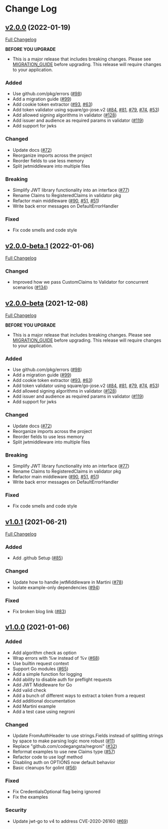 # Change Log


<a name="v2.0.0"></a>
## [v2.0.0](https://github.com/authok/go-jwt-middleware/tree/v2.0.0) (2022-01-19)

[Full Changelog](https://github.com/authok/go-jwt-middleware/compare/v1.0.1...v2.0.0)

**BEFORE YOU UPGRADE**

- This is a major release that includes breaking changes. Please see [MIGRATION_GUIDE](MIGRATION_GUIDE.md) before
  upgrading. This release will require changes to your application.

### Added

* Use github.com/pkg/errors ([#98](https://github.com/authok/go-jwt-middleware/issues/98))
* Add a migration guide ([#99](https://github.com/authok/go-jwt-middleware/issues/99))
* Add cookie token extractor ([#93](https://github.com/authok/go-jwt-middleware/issues/93), [#63](https://github.com/authok/go-jwt-middleware/issues/63))
* Add token validator using square/go-jose.v2 ([#84](https://github.com/authok/go-jwt-middleware/issues/84), [#81](https://github.com/authok/go-jwt-middleware/issues/81), [#79](https://github.com/authok/go-jwt-middleware/issues/79), [#74](https://github.com/authok/go-jwt-middleware/issues/74), [#53](https://github.com/authok/go-jwt-middleware/issues/53))
* Add allowed signing algorithms in validator ([#128](https://github.com/authok/go-jwt-middleware/pull/128))
* Add issuer and audience as required params in validator ([#119](https://github.com/authok/go-jwt-middleware/pull/119))
* Add support for jwks

### Changed

* Update docs ([#72](https://github.com/authok/go-jwt-middleware/issues/72))
* Reorganize imports across the project
* Reorder fields to use less memory
* Split jwtmiddleware into multiple files

### Breaking

* Simplify JWT library functionality into an interface ([#77](https://github.com/authok/go-jwt-middleware/issues/77))
* Rename Claims to RegisteredClaims in validator pkg
* Refactor main middleware ([#90](https://github.com/authok/go-jwt-middleware/issues/90), [#51](https://github.com/authok/go-jwt-middleware/issues/51), [#51](https://github.com/authok/go-jwt-middleware/issues/52))
* Write back error messages on DefaultErrorHandler

### Fixed

* Fix code smells and code style


<a name="v2.0.0-beta.1"></a>
## [v2.0.0-beta.1](https://github.com/authok/go-jwt-middleware/tree/v2.0.0-beta.1) (2022-01-06)

[Full Changelog](https://github.com/authok/go-jwt-middleware/compare/v2.0.0-beta...v2.0.0-beta.1)

### Changed

* Improved how we pass CustomClaims to Validator for concurrent scenarios ([#134](https://github.com/authok/go-jwt-middleware/pull/134))

<a name="v2.0.0-beta"></a>
## [v2.0.0-beta](https://github.com/authok/go-jwt-middleware/tree/v2.0.0-beta) (2021-12-08)

[Full Changelog](https://github.com/authok/go-jwt-middleware/compare/v1.0.1...v2.0.0-beta)

**BEFORE YOU UPGRADE**

- This is a major release that includes breaking changes. Please see [MIGRATION_GUIDE](MIGRATION_GUIDE.md) before
upgrading. This release will require changes to your application.

### Added

* Use github.com/pkg/errors ([#98](https://github.com/authok/go-jwt-middleware/issues/98))
* Add a migration guide ([#99](https://github.com/authok/go-jwt-middleware/issues/99))
* Add cookie token extractor ([#93](https://github.com/authok/go-jwt-middleware/issues/93), [#63](https://github.com/authok/go-jwt-middleware/issues/63))
* Add token validator using square/go-jose.v2 ([#84](https://github.com/authok/go-jwt-middleware/issues/84), [#81](https://github.com/authok/go-jwt-middleware/issues/81), [#79](https://github.com/authok/go-jwt-middleware/issues/79), [#74](https://github.com/authok/go-jwt-middleware/issues/74), [#53](https://github.com/authok/go-jwt-middleware/issues/53))
* Add allowed signing algorithms in validator ([#128](https://github.com/authok/go-jwt-middleware/pull/128))
* Add issuer and audience as required params in validator ([#119](https://github.com/authok/go-jwt-middleware/pull/119))
* Add support for jwks

### Changed

* Update docs ([#72](https://github.com/authok/go-jwt-middleware/issues/72))
* Reorganize imports across the project
* Reorder fields to use less memory
* Split jwtmiddleware into multiple files

### Breaking

* Simplify JWT library functionality into an interface ([#77](https://github.com/authok/go-jwt-middleware/issues/77))
* Rename Claims to RegisteredClaims in validator pkg
* Refactor main middleware ([#90](https://github.com/authok/go-jwt-middleware/issues/90), [#51](https://github.com/authok/go-jwt-middleware/issues/51), [#51](https://github.com/authok/go-jwt-middleware/issues/52))
* Write back error messages on DefaultErrorHandler

### Fixed

* Fix code smells and code style

  
<a name="v1.0.1"></a>
## [v1.0.1](https://github.com/authok/go-jwt-middleware/tree/v1.0.1) (2021-06-21)

[Full Changelog](https://github.com/authok/go-jwt-middleware/compare/v1.0.0...v1.0.1)

### Added

* Add .github Setup ([#85](https://github.com/authok/go-jwt-middleware/issues/85))

### Changed

* Update how to handle jwtMiddleware in Martini ([#78](https://github.com/authok/go-jwt-middleware/issues/78))
* Isolate example-only dependencies ([#94](https://github.com/authok/go-jwt-middleware/issues/94))

### Fixed

* Fix broken blog link ([#83](https://github.com/authok/go-jwt-middleware/issues/83))
  
  
<a name="v1.0.0"></a>
## [v1.0.0](https://github.com/authok/go-jwt-middleware/tree/v1.0.0) (2021-01-06)

### Added

* Add algorithm check as option
* Wrap errors with %w instead of %v ([#68](https://github.com/authok/go-jwt-middleware/issues/68))
* Use builtin request context
* Support Go modules ([#65](https://github.com/authok/go-jwt-middleware/issues/65))
* Add a simple function for logging
* Add ability to disable auth for preflight requests
* Add JWT Middleware for Go
* Add valid check
* Add a bunch of different ways to extract a token from a request
* Add additional documentation
* Add Martini example
* Add a test case using negroni

### Changed

* Update FromAuthHeader to use strings.Fields instead of splitting strings by space to make parsing logic more robust
([#11](https://github.com/authok/go-jwt-middleware/issues/11))
* Replace "github.com/codegangsta/negroni" ([#32](https://github.com/authok/go-jwt-middleware/issues/32))
* Reformat examples to use new Claims type ([#57](https://github.com/authok/go-jwt-middleware/issues/57))
* Refactor code to use logf method
* Disabling auth on OPTIONS now default behavior
* Basic cleanups for golint ([#56](https://github.com/authok/go-jwt-middleware/issues/56))


### Fixed

* Fix CredentialsOptional flag being ignored
* Fix the examples


### Security

* Update jwt-go to v4 to address CVE-2020-26160 ([#69](https://github.com/authok/go-jwt-middleware/issues/69))
